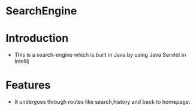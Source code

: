 # SearchEngine
# Introduction
- This is a search-engine which is built in Java by using Java Servlet in Intellij

# Features
- It undergoes through routes like search,history and back to homepage.
